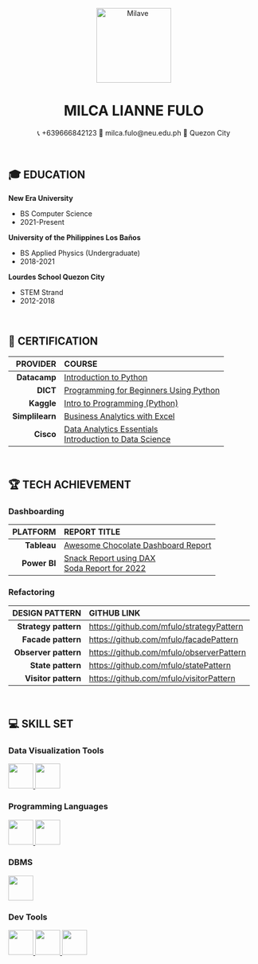 <p align="center"> 
  <img align="center" alt="Milave" width="150" src="https://github.com/mfulo/mfulo/assets/142382665/80b14cce-1659-4814-85bb-0e1e53ffc493">
</p>


<h1 align="center">MILCA LIANNE FULO </h1>
<!-- Contact Details here. -->
<p align="center">
📞 +639666842123  📩 milca.fulo@neu.edu.ph  📌 Quezon City <br>
</p>

<br>

## 🎓 EDUCATION

**New Era University**
- BS Computer Science
- 2021-Present

**University of the Philippines Los Baños**
- BS Applied Physics (Undergraduate)
- 2018-2021

**Lourdes School Quezon City**
- STEM Strand
- 2012-2018

<br>

## 📜 CERTIFICATION
  
|         **PROVIDER**       |                  **COURSE**                |
|---------------------------:|:-------------------------------------------|
| **Datacamp**               | [Introduction to Python](https://www.datacamp.com/completed/statement-of-accomplishment/course/c085179bad28306ea1277d7e00fc48c0e4711c35) |
| **DICT**                   | [Programming for Beginners Using Python]() |
| **Kaggle**                 | [Intro to Programming (Python)](https://www.kaggle.com/learn/certification/milcafulo/intro-to-programming) |
| **Simplilearn**            | [Business Analytics with Excel]() |
| **Cisco**                  | [Data Analytics Essentials](https://www.credly.com/badges/409720e2-4ff5-4e45-a0a5-f9e3f6e484bb/public_url)<br>[Introduction to Data Science](https://www.credly.com/badges/ac12eadf-0b3e-446d-a0ff-53a53ee37e16/public_url) |

<br>

## 🏆 TECH ACHIEVEMENT

### Dashboarding
|        **PLATFORM**        |             **REPORT TITLE**                |
|---------------------------:|:--------------------------------------------|
| **Tableau**                | [Awesome Chocolate Dashboard Report](https://public.tableau.com/app/profile/milca.fulo/viz/AwesomeChocolateDashboardReport_17156819785960/Dashboard1)          |
| **Power BI**               | [Snack Report using DAX](https://app.powerbi.com/view?r=eyJrIjoiMDdlYWM0OWUtNDQ4MS00NWY0LTk1MDItZjAxOTQ5NDM4ZjFlIiwidCI6IjUwZGQ1NjhmLTYwNTMtNDJkOC04NTEzLTk1NmU3N2RhZDY3NyIsImMiOjEwfQ%3D%3D) <br> [Soda Report for 2022](https://app.powerbi.com/view?r=eyJrIjoiYjc1ZDA0MzctZWI5ZC00ODcwLWIwZTAtNmY5MjU5YzU5ZDE5IiwidCI6IjUwZGQ1NjhmLTYwNTMtNDJkOC04NTEzLTk1NmU3N2RhZDY3NyIsImMiOjEwfQ%3D%3D)          |

### Refactoring 
|        **DESIGN PATTERN**        |             **GITHUB LINK**                |
|---------------------------:|:------------------------------------------|
| **Strategy pattern**       | https://github.com/mfulo/strategyPattern  |
| **Facade pattern**         | https://github.com/mfulo/facadePattern    |
| **Observer pattern**       | https://github.com/mfulo/observerPattern  |
| **State pattern**          | https://github.com/mfulo/statePattern     |
| **Visitor pattern**        | https://github.com/mfulo/visitorPattern   |

<br>

## 💻 SKILL SET
### Data Visualization Tools
<!-- Powerbi -->
<a href="https://app.powerbi.com/singleSignOn?ru=https%3A%2F%2Fapp.powerbi.com%2F%3FnoSignUpCheck%3D1" target="_blank"> 
    <img src="https://github.com/mfulo/mfulo/assets/142382665/b9c1bfb2-b8af-46f6-8c5b-9ac9033f908e" height="50"/> 
</a> 
<!-- Tableau -->
<a href="https://public.tableau.com/app/discover" target="_blank"> 
    <img src="https://github.com/mfulo/mfulo/assets/142382665/4e2fea5a-0a39-4b21-8116-deb638cc46b7" height="50"/> 
</a>


### Programming Languages
<!-- Java -->
<a href="https://www.java.com/en/" target="_blank"> 
    <img src="https://github.com/mfulo/mfulo/assets/142382665/48b88607-4f76-4300-98cc-ffca8832c348" height="50"/> 
</a> 
<!-- Python -->
<a href="https://www.python.org/" target="_blank"> 
    <img src="https://github.com/mfulo/mfulo/assets/142382665/60d57073-9beb-47f9-9319-1af070e0fb93" height="50"/> 
</a> 


### DBMS
<!-- DB2 -->
<a href="https://www.ibm.com/db2" target="_blank"> 
    <img src="https://github.com/mfulo/mfulo/assets/142382665/12fae7c5-9df6-42bc-8283-b132a0638803" height="50"/> 
</a> 


### Dev Tools
<!-- Jaspersoft -->
<a href="https://community.jaspersoft.com/forums/topic/48468-export-report-as-an-image/" target="_blank"> 
    <img src="https://github.com/mfulo/mfulo/assets/142382665/011d0f58-8d39-4b04-9c3e-8a96c46c1681" height="50"/> 
</a> 
<!-- Lucidchart -->
<a href="https://www.lucidchart.com/pages/landing?utm_source=google&utm_medium=cpc&utm_campaign=_chart_en_tier3_mixed_search_brand_exact_&km_CPC_CampaignId=1484560207&km_CPC_AdGroupID=60168114191&km_CPC_Keyword=lucidchart&km_CPC_MatchType=e&km_CPC_ExtensionID=&km_CPC_Network=g&km_CPC_AdPosition=&km_CPC_Creative=442433234360&km_CPC_TargetID=kwd-33511936169&km_CPC_Country=1011171&km_CPC_Device=c&km_CPC_placement=&km_CPC_target=&gad_source=1&gclid=Cj0KCQjwhb60BhClARIsABGGtw8LNQ4ASOcNJG3OccyvDQJvJMgg4TRlcDTfFcRsBYxRKJRzQfTxoKEaAh-rEALw_wcB" target="_blank"> 
    <img src="https://github.com/mfulo/mfulo/assets/142382665/414ff844-316e-47cc-864b-d606b93c02d3" height="50"/> 
</a> 
<!-- Eclipse -->
<a href="https://eclipseide.org/" target="_blank"> 
    <img src="https://github.com/mfulo/mfulo/assets/142382665/dbf5dc8a-64b9-4b8d-a005-54146a100b19" height="50"/> 
</a> 
